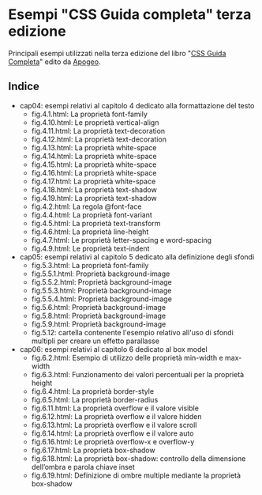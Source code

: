 Esempi "CSS Guida completa" terza edizione
==========================================
 
Principali esempi utilizzati nella terza edizione del libro "[CSS Guida Completa](http://www.cssguidacompleta.com)" edito da [Apogeo](http://www.apogeonline.com/libri/catalogo).

Indice
------

* cap04: esempi relativi al capitolo 4 dedicato alla formattazione del testo
    * fig.4.1.html: La proprietà font-family 
    * fig.4.10.html: Le proprietà vertical-align 
    * fig.4.11.html: La proprietà text-decoration 
    * fig.4.12.html: La proprietà text-decoration 
    * fig.4.13.html: La proprietà white-space 
    * fig.4.14.html: La proprietà white-space 
    * fig.4.15.html: La proprietà white-space 
    * fig.4.16.html: La proprietà white-space 
    * fig.4.17.html: La proprietà white-space 
    * fig.4.18.html: La proprietà text-shadow 
    * fig.4.19.html: La proprietà text-shadow 
    * fig.4.2.html: La regola @font-face 
    * fig.4.4.html: La proprietà font-variant 
    * fig.4.5.html: La proprietà text-transform 
    * fig.4.6.html: La proprietà line-height 
    * fig.4.7.html: Le proprietà letter-spacing e word-spacing 
    * fig.4.9.html: Le proprietà text-indent 
* cap05: esempi relativi al capitolo 5 dedicato alla definizione degli sfondi
    * fig.5.3.html: La proprietà font-family
    * fig.5.5.1.html: Proprietà background-image
    * fig.5.5.2.html: Proprietà background-image
    * fig.5.5.3.html: Proprietà background-image
    * fig.5.5.4.html: Proprietà background-image
    * fig.5.6.html: Proprietà background-image
    * fig.5.8.html: Proprietà background-image
    * fig.5.9.html: Proprietà background-image
    * fig.5.12: cartella contenente l'esempio relativo all'uso di sfondi multipli per creare un effetto parallasse
* cap06: esempi relativi al capitolo 6 dedicato al box model
    * fig.6.2.html: Esempio di utilizzo delle proprietà min-width e max-width
    * fig.6.3.html: Funzionamento dei valori percentuali per la proprietà height
    * fig.6.4.html: La proprietà border-style
    * fig.6.5.html: La proprietà border-radius
    * fig.6.11.html: La proprietà overflow e il valore visible
    * fig.6.12.html: La proprietà overflow e il valore hidden
    * fig.6.13.html: La proprietà overflow e il valore scroll
    * fig.6.14.html: La proprietà overflow e il valore auto
    * fig.6.16.html: Le proprietà overflow-x e overflow-y
    * fig.6.17.html: La proprietà box-shadow
    * fig.6.18.html: La proprietà box-shadow: controllo della dimensione dell’ombra e parola chiave inset
    * fig.6.19.html: Definizione di ombre multiple mediante la proprietà box-shadow 
